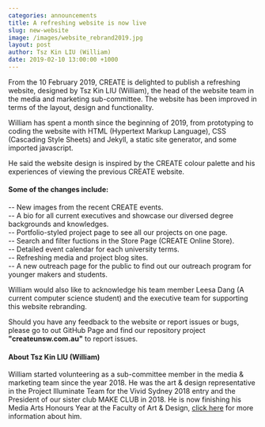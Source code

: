 ```yaml
---
categories: announcements
title: A refreshing website is now live
slug: new-website
image: /images/website_rebrand2019.jpg
layout: post
author: Tsz Kin LIU (William)
date: 2019-02-10 13:00:00 +1000
---
```


From the 10 February 2019, CREATE is delighted to publish a refreshing website, designed by Tsz Kin LIU (William), the head of the website team in the media and marketing sub-committee. The website has been improved in terms of the layout, design and functionality. <br>

William has spent a month since the beginning of 2019, from prototyping to coding the website with HTML (Hypertext Markup Language), CSS (Cascading Style Sheets) and Jekyll, a static site generator, and some imported javascript. 

He said the website design is inspired by the CREATE colour palette and his experiences of viewing the previous CREATE website.

<h4>Some of the changes include:</h4>

-- New images from the recent CREATE events.<br>
-- A bio for all current executives and showcase our diversed degree backgrounds and knowledges.<br>
-- Portfolio-styled project page to see all our projects on one page.<br>
-- Search and filter fuctions in the Store Page (CREATE Online Store).<br>
-- Detailed event calendar for each university terms.<br>
-- Refreshing media and project blog sites.<br>
-- A new outreach page for the public to find out our outreach program for younger makers and students.<br>

William would also like to acknowledge his team member Leesa Dang (A current computer science student) and the executive team for supporting this website rebranding.

Should you have any feedback to the website or report issues or bugs, please go to out GitHub Page and find our repository project <b>"createunsw.com.au"</b> to report issues.

<h4>About Tsz Kin LIU (William)</h4>
William started volunteering as a sub-committee member in the media & marketing team since the year 2018. He was the art & design representative in the Project Illuminate Team for the Vivid Sydney 2018 entry and the President of our sister club MAKE CLUB in 2018. He is now finishing his Media Arts Honours Year at the Faculty of Art & Design, <a href="{{'/team/TszKinWilliamLiu' | prepend: site.baseurl }}">click here</a> for more information about him.

